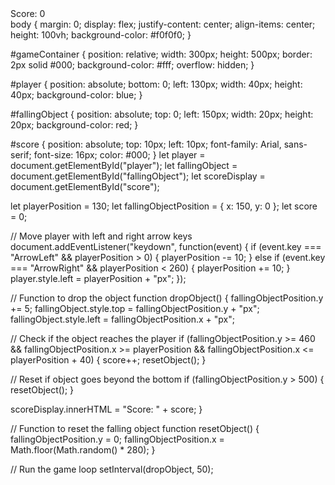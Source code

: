 <!DOCTYPE html>
<html lang="en">
<head>
  <meta charset="UTF-8">
  <meta name="viewport" content="width=device-width, initial-scale=1.0">
  <title>Catch the Falling Objects Game</title>
  <link rel="stylesheet" href="style.css">
</head>
<body>
  <div id="gameContainer">
    <div id="player"></div>
    <div id="fallingObject"></div>
    <div id="score">Score: 0</div>
  </div>

  <script src="script.js"></script>
</body>
</html>
body {
  margin: 0;
  display: flex;
  justify-content: center;
  align-items: center;
  height: 100vh;
  background-color: #f0f0f0;
}

#gameContainer {
  position: relative;
  width: 300px;
  height: 500px;
  border: 2px solid #000;
  background-color: #fff;
  overflow: hidden;
}

#player {
  position: absolute;
  bottom: 0;
  left: 130px;
  width: 40px;
  height: 40px;
  background-color: blue;
}

#fallingObject {
  position: absolute;
  top: 0;
  left: 150px;
  width: 20px;
  height: 20px;
  background-color: red;
}

#score {
  position: absolute;
  top: 10px;
  left: 10px;
  font-family: Arial, sans-serif;
  font-size: 16px;
  color: #000;
}
let player = document.getElementById("player");
let fallingObject = document.getElementById("fallingObject");
let scoreDisplay = document.getElementById("score");

let playerPosition = 130;
let fallingObjectPosition = { x: 150, y: 0 };
let score = 0;

// Move player with left and right arrow keys
document.addEventListener("keydown", function(event) {
  if (event.key === "ArrowLeft" && playerPosition > 0) {
    playerPosition -= 10;
  } else if (event.key === "ArrowRight" && playerPosition < 260) {
    playerPosition += 10;
  }
  player.style.left = playerPosition + "px";
});

// Function to drop the object
function dropObject() {
  fallingObjectPosition.y += 5;
  fallingObject.style.top = fallingObjectPosition.y + "px";
  fallingObject.style.left = fallingObjectPosition.x + "px";

  // Check if the object reaches the player
  if (fallingObjectPosition.y >= 460 &&
      fallingObjectPosition.x >= playerPosition &&
      fallingObjectPosition.x <= playerPosition + 40) {
    score++;
    resetObject();
  }

  // Reset if object goes beyond the bottom
  if (fallingObjectPosition.y > 500) {
    resetObject();
  }

  scoreDisplay.innerHTML = "Score: " + score;
}

// Function to reset the falling object
function resetObject() {
  fallingObjectPosition.y = 0;
  fallingObjectPosition.x = Math.floor(Math.random() * 280);
}

// Run the game loop
setInterval(dropObject, 50);

